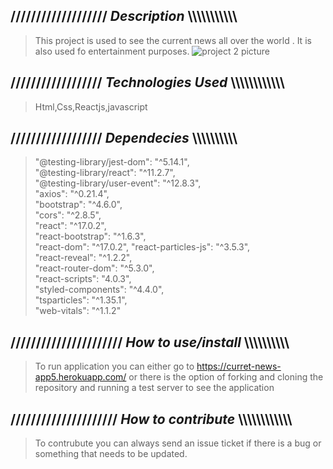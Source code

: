 ## /////////////////// *Description*   \\\\\\\\\\\\\\\\\\\\\
>This project is used to see the current news all over the world . It is also used fo entertainment purposes.
![project 2 picture](https://user-images.githubusercontent.com/88164567/134519303-8a305506-b38a-45c4-b928-c26a2dca545e.png)

## //////////////////  *Technologies Used* \\\\\\\\\\\\\\\\\\\\\\\
 >Html,Css,Reactjs,javascript

##  ////////////////// *Dependecies* \\\\\\\\\\\\\\\\\\\

 >"@testing-library/jest-dom": "^5.14.1",<br />
 > "@testing-library/react": "^11.2.7",<br />
 >   "@testing-library/user-event": "^12.8.3",<br />
 >   "axios": "^0.21.4",<br />
 >   "bootstrap": "^4.6.0",<br />
 >   "cors": "^2.8.5",<br />
 >   "react": "^17.0.2",<br />
 >   "react-bootstrap": "^1.6.3",<br />
 >   "react-dom": "^17.0.2",
 >   "react-particles-js": "^3.5.3",<br />
 >   "react-reveal": "^1.2.2",<br />
 >   "react-router-dom": "^5.3.0",<br />
 >   "react-scripts": "4.0.3",<br />
 >   "styled-components": "^4.4.0",<br />
 >   "tsparticles": "^1.35.1",<br />
 >   "web-vitals": "^1.1.2"<br />

##  ////////////////////// *How to use/install* \\\\\\\\\\\\\\\\\\\

>To run application you can either go to https://curret-news-app5.herokuapp.com/  or there is the option of forking and cloning the repository and running a test server to see the application


## ///////////////////// *How to contribute* \\\\\\\\\\\\\\\\\\\\\\\\

>To contrubute you can always send an issue ticket if there is a bug or something that needs to be updated.
